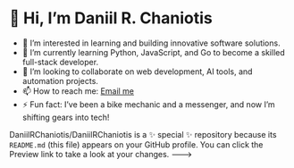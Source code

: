 # 👋 Hi, I’m Daniil R. Chaniotis

- 👀 I’m interested in learning and building innovative software solutions.
- 🌱 I’m currently learning Python, JavaScript, and Go to become a skilled full-stack developer.
- 💞️ I’m looking to collaborate on web development, AI tools, and automation projects.
- 📫 How to reach me: [Email me](daniil.r.chaniotis@gmail.com) 
- ⚡ Fun fact: I’ve been a bike mechanic and a messenger, and now I’m shifting gears into tech!

DaniilRChaniotis/DaniilRChaniotis is a ✨ special ✨ repository because its `README.md` (this file) appears on your GitHub profile.
You can click the Preview link to take a look at your changes.
--->
